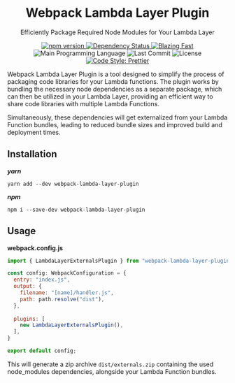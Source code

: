 <div align="center">
  <h1>Webpack Lambda Layer Plugin</h1>
  <p>Efficiently Package Required Node Modules for Your Lambda Layer</p>
</div>

<p align="center">
  <a href="https://www.npmjs.com/package/webpack-lambda-layer-plugin">
    <img alt="npm version" src="https://img.shields.io/npm/v/webpack-lambda-layer-plugin.svg?style=flat-square" />
  </a>
  <a href="https://libraries.io/npm/webpack-lambda-layer-plugin">
    <img alt="Dependency Status" src="https://img.shields.io/librariesio/release/npm/webpack-lambda-layer-plugin?style=flat-square" />
  </a>
  <a href="https://twitter.com/acdlite/status/974390255393505280">
    <img alt="Blazing Fast" src="https://img.shields.io/badge/speed-blazing%20%F0%9F%94%A5-brightgreen.svg?style=flat-square">
  </a>
  
  <br/>

  <img alt="Main Programming Language" src="https://img.shields.io/github/languages/top/jacobsood/webpack-lambda-layer-plugin?style=flat-square" />
  <img alt="Last Commit" src="https://img.shields.io/github/last-commit/jacobsood/webpack-lambda-layer-plugin?style=flat-square" /> 
  <img alt="License" src="https://img.shields.io/npm/l/webpack-lambda-layer-plugin?style=flat-square" />
  <a href="https://github.com/prettier/prettier">
    <img alt="Code Style: Prettier" src="https://img.shields.io/badge/code_style-prettier-ff69b4.svg?style=flat-square" />
  </a>
</p>

<p>Webpack Lambda Layer Plugin is a tool designed to simplify the process of packaging code libraries for your Lambda functions. The plugin works by bundling the necessary node dependencies as a separate package, which can then be utilized in your Lambda Layer, providing an efficient way to share code libraries with multiple Lambda Functions.</p>

<p>Simultaneously, these dependencies will get externalized from your Lambda Function bundles, leading to reduced bundle sizes and improved build and deployment times.</p>

## Installation
***yarn***
```shell
yarn add --dev webpack-lambda-layer-plugin
```
***npm***
```shell
npm i --save-dev webpack-lambda-layer-plugin
```

## Usage
**webpack.config.js**
```javascript
import { LambdaLayerExternalsPlugin } from "webpack-lambda-layer-plugin";

const config: WebpackConfiguration = {
  entry: "index.js",
  output: {
    filename: "[name]/handler.js",
    path: path.resolve("dist"),
  },
  
  plugins: [
    new LambdaLayerExternalsPlugin(),
  ],
}

export default config;
```
This will generate a zip archive `dist/externals.zip` containing the used node_modules dependencies, alongside your Lambda Function bundles.
